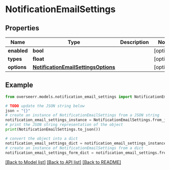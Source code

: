 # NotificationEmailSettings


## Properties

Name | Type | Description | Notes
------------ | ------------- | ------------- | -------------
**enabled** | **bool** |  | [optional] 
**types** | **float** |  | [optional] 
**options** | [**NotificationEmailSettingsOptions**](NotificationEmailSettingsOptions.md) |  | [optional] 

## Example

```python
from overseerr.models.notification_email_settings import NotificationEmailSettings

# TODO update the JSON string below
json = "{}"
# create an instance of NotificationEmailSettings from a JSON string
notification_email_settings_instance = NotificationEmailSettings.from_json(json)
# print the JSON string representation of the object
print(NotificationEmailSettings.to_json())

# convert the object into a dict
notification_email_settings_dict = notification_email_settings_instance.to_dict()
# create an instance of NotificationEmailSettings from a dict
notification_email_settings_form_dict = notification_email_settings.from_dict(notification_email_settings_dict)
```
[[Back to Model list]](../README.md#documentation-for-models) [[Back to API list]](../README.md#documentation-for-api-endpoints) [[Back to README]](../README.md)


